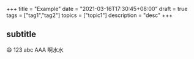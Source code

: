 +++
title = "Example"
date = "2021-03-16T17:30:45+08:00"
draft = true
tags = ["tag1","tag2"]
topics = ["topic1"]
description = "desc"
+++

## subtitle

:smile:
123
abc
AAA
啊水水

